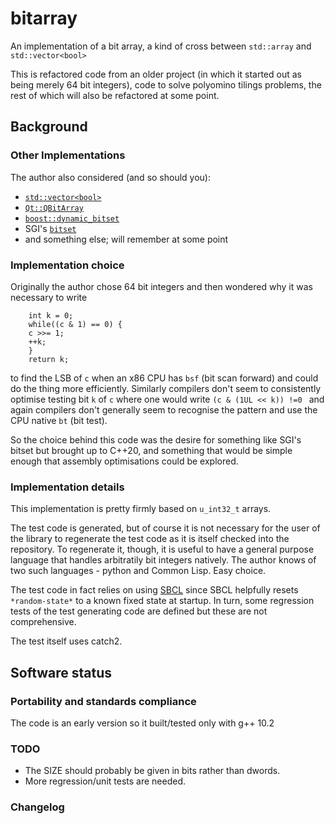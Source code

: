 # bitarray

An implementation of a bit array, a kind of cross between `std::array` and `std::vector<bool>`

This is refactored code from an older project (in which it started out as being merely 64 bit integers), code to
solve polyomino tilings problems, the rest of which will also be refactored at some point.

## Background

### Other Implementations

The author also considered (and so should you):

- [`std::vector<bool>`](https://en.cppreference.com/w/cpp/container/vector_bool)
- [`Qt::QBitArray`](https://doc.qt.io/qt-5/qbitarray.html)
- [`boost::dynamic_bitset`](https://www.boost.org/doc/libs/1_75_0/libs/dynamic_bitset/dynamic_bitset.html)
- SGI's [`bitset`](https://boost.org/sgi/stl/bitset.html)
- and something else; will remember at some point

### Implementation choice

Originally the author chose 64 bit integers and then wondered why it was necessary to write

```
    int k = 0;
    while((c & 1) == 0) {
	c >>= 1;
	++k;
    }
    return k;
```

to find the LSB of `c` when an x86 CPU has `bsf` (bit scan forward) and could do the thing more efficiently.  Similarly
compilers don't seem to consistently optimise testing bit `k` of `c` where one would write `(c & (1UL << k)) !=0 ` and
again compilers don't generally seem to recognise the pattern and use the CPU native `bt` (bit test).

So the choice behind this code was the desire for something like SGI's bitset but brought up to C++20, and something that
would be simple enough that assembly optimisations could be explored.

### Implementation details

This implementation is pretty firmly based on `u_int32_t` arrays.

The test code is generated, but of course it is not necessary for the user of the library to regenerate the test code as it
is itself checked into the repository.  To regenerate it, though, it is useful to have a general purpose language that handles
arbitratily bit integers natively.  The author knows of two such languages - python and Common Lisp.  Easy choice.

The test code in fact relies on using [SBCL](https://www.cliki.net/SBCL) since SBCL helpfully resets `*random-state*`
to a known fixed state at startup.  In turn, some regression tests of the test generating code are defined but
these are not comprehensive.

The test itself uses catch2.

## Software status

### Portability and standards compliance

The code is an early version so it built/tested only with g++ 10.2

### TODO

- The SIZE should probably be given in bits rather than dwords.
- More regression/unit tests are needed.

### Changelog


